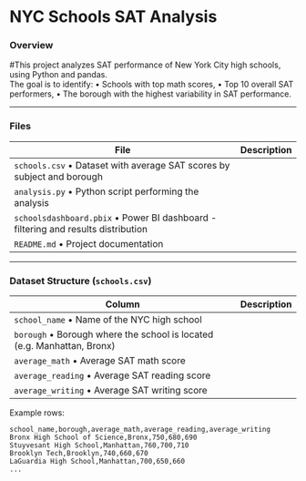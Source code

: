 #  NYC Schools SAT Analysis

### Overview
#This project analyzes SAT performance of New York City high schools, using Python and pandas.  
The goal is to identify:
• Schools with top math scores,
• Top 10 overall SAT performers,
• The borough with the highest variability in SAT performance.

---

### Files
| File | Description |
|------|--------------|
| `schools.csv` • Dataset with average SAT scores by subject and borough |
| `analysis.py` • Python script performing the analysis |
| `schoolsdashboard.pbix` • Power BI dashboard - filtering and results distribution |
| `README.md` • Project documentation |

---

### Dataset Structure (`schools.csv`)

| Column | Description |
|---------|-------------|
| `school_name` • Name of the NYC high school |
| `borough` • Borough where the school is located (e.g. Manhattan, Bronx) |
| `average_math` • Average SAT math score |
| `average_reading` • Average SAT reading score |
| `average_writing` • Average SAT writing score |

Example rows:
```csv
school_name,borough,average_math,average_reading,average_writing
Bronx High School of Science,Bronx,750,680,690
Stuyvesant High School,Manhattan,760,700,710
Brooklyn Tech,Brooklyn,740,660,670
LaGuardia High School,Manhattan,700,650,660
...



